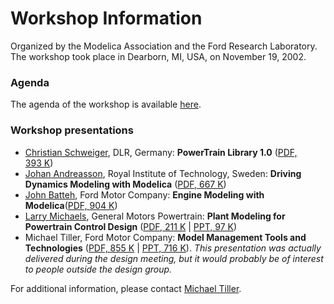 ---
---

Workshop Information
====================

Organized by the Modelica Association and the Ford Research Laboratory. The workshop took place in Dearborn, MI, USA, on November 19, 2002.

### Agenda

The agenda of the workshop is available [here](/events/automotive_workshop_2002/automotive_workshop_2002_files/workshop_2002_agenda.pdf).

### Workshop presentations

* [Christian Schweiger](http://www.robotic.dlr.de/Christian.Schweiger/), DLR, Germany: **PowerTrain Library 1.0** ([PDF, 393 K](/events/automotive_workshop_2002/automotive_workshop_2002_files/PowerTrain.pdf))
* [Johan Andreasson](http://www.fkt.kth.se/FDN/homepage_johan.html), Royal Institute of Technology, Sweden: **Driving Dynamics Modeling with Modelica** ([PDF, 667 K](/events/automotive_workshop_2002/automotive_workshop_2002_files/Andreasson.pdf))
* [John Batteh](mailto:jbatteh@ford.com), Ford Motor Company: **Engine Modeling with Modelica**([PDF, 904 K](/events/automotive_workshop_2002/automotive_workshop_2002_files/Batteh.pdf))
* [Larry Michaels](mailto:larry.michaels@gm.com), General Motors Powertrain: **Plant Modeling for Powertrain Control Design** ([PDF, 211 K](/events/automotive_workshop_2002/automotive_workshop_2002_files/LarryMichaels.pdf) | [PPT, 97 K](/events/automotive_workshop_2002/automotive_workshop_2002_files/LarryMichaels.ppt))
* Michael Tiller, Ford Motor Company: **Model Management Tools and Technologies** ([PDF, 855 K](/events/automotive_workshop_2002/automotive_workshop_2002_files/ModelManagement.pdf) | [PPT, 716 K](/events/automotive_workshop_2002/automotive_workshop_2002_files/ModelManagement.ppt)). _This presentation was actually delivered during the design meeting, but it would probably be of interest to people outside the design group._

For additional information, please contact [Michael Tiller](mailto:mtiller@ford.com).
